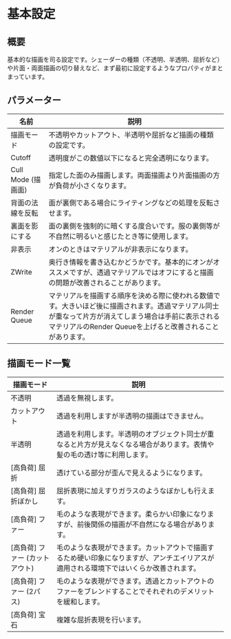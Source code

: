# 基本設定

## 概要
基本的な描画を司る設定です。シェーダーの種類（不透明、半透明、屈折など）や片面・両面描画の切り替えなど、まず最初に設定するようなプロパティがまとまっています。

## パラメーター

|名前|説明|
|-|-|
|描画モード|不透明やカットアウト、半透明や屈折など描画の種類の設定です。|
|Cutoff|透明度がこの数値以下になると完全透明になります。|
|Cull Mode (描画面)|指定した面のみ描画します。両面描画より片面描画の方が負荷が小さくなります。|
|背面の法線を反転|面が裏側である場合にライティングなどの処理を反転させます。|
|裏面を影にする|面の裏側を強制的に暗くする度合いです。服の裏側等が不自然に明るいと感じたとき等に使用します。|
|非表示|オンのときはマテリアルが非表示になります。|
|ZWrite|奥行き情報を書き込むかどうかです。基本的にオンがオススメですが、透過マテリアルではオフにすると描画の問題が改善されることがあります。|
|Render Queue|マテリアルを描画する順序を決める際に使われる数値です。大きいほど後に描画されます。透過マテリアル同士が重なって片方が消えてしまう場合は手前に表示されるマテリアルのRender Queueを上げると改善されることがあります。|

## 描画モード一覧

|描画モード|説明|
|-|-|
|不透明|透過を無視します。|
|カットアウト|透過を利用しますが半透明の描画はできません。|
|半透明|透過を利用します。半透明のオブジェクト同士が重なると片方が見えなくなる場合があります。表情や髪の毛の透け等に利用します。|
|[高負荷] 屈折|透けている部分が歪んで見えるようになります。|
|[高負荷] 屈折ぼかし|屈折表現に加えすりガラスのようなぼかしも行えます。|
|[高負荷] ファー|毛のような表現ができます。柔らかい印象になりますが、前後関係の描画が不自然になる場合があります。|
|[高負荷] ファー (カットアウト)|毛のような表現ができます。カットアウトで描画するため硬い印象になりますが、アンチエイリアスが適用される環境下ではいくらか改善されます。|
|[高負荷] ファー (2パス)|毛のような表現ができます。透過とカットアウトのファーをブレンドすることでそれぞれのデメリットを緩和します。|
|[高負荷] 宝石|複雑な屈折表現を行います。|